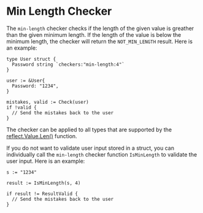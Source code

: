 # Min Length Checker

The ```min-length``` checker checks if the length of the given value is greather than the given minimum length. If the length of the value is below the minimum length, the checker will return the ```NOT_MIN_LENGTH``` result. Here is an example:

```golang
type User struct {
  Password string `checkers:"min-length:4"`
}

user := &User{
  Password: "1234",
}

mistakes, valid := Check(user)
if !valid {
  // Send the mistakes back to the user
}
```

The checker can be applied to all types that are supported by the [reflect.Value.Len()](https://pkg.go.dev/reflect#Value.Len) function.

If you do not want to validate user input stored in a struct, you can individually call the ```min-length``` checker function ```IsMinLength``` to validate the user input. Here is an example:

```golang
s := "1234"

result := IsMinLength(s, 4)

if result != ResultValid {
  // Send the mistakes back to the user
}
```
